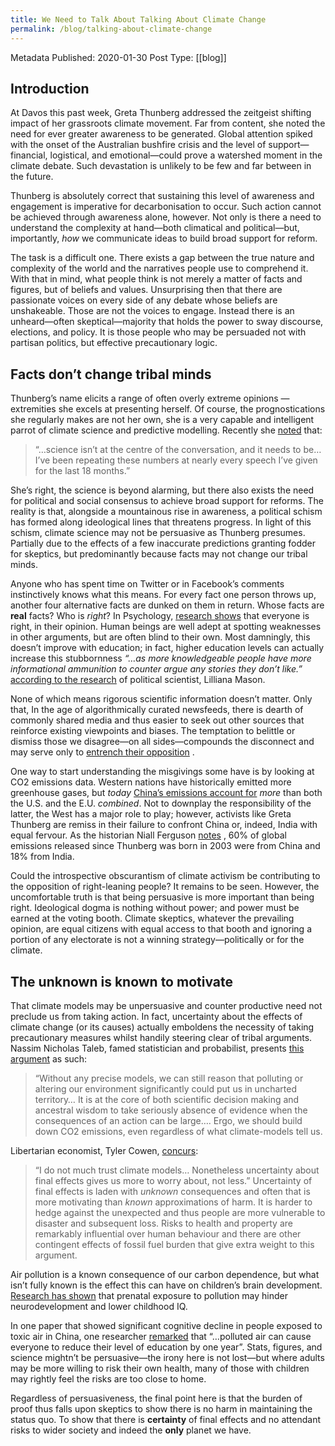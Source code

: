```yaml
---
title: We Need to Talk About Talking About Climate Change
permalink: /blog/talking-about-climate-change
---
```

Metadata
	Published: 2020-01-30
	Post Type: [[blog]]
	
## Introduction
At Davos this past week, Greta Thunberg addressed the zeitgeist shifting impact of her grassroots climate movement. Far from content, she noted the need for ever greater awareness to be generated. Global attention spiked with the onset of the Australian bushfire crisis and the level of support—financial, logistical, and emotional—could prove a watershed moment in the climate debate. Such devastation is unlikely to be few and far between in the future.

Thunberg is absolutely correct that sustaining this level of awareness and engagement is imperative for decarbonisation to occur. Such action cannot be achieved through awareness alone, however. Not only is there a need to understand the complexity at hand—both climatical and political—but, importantly, *how* we communicate ideas to build broad support for reform.

The task is a difficult one. There exists a gap between the true nature and complexity of the world and the narratives people use to comprehend it. With that in mind, what people think is not merely a matter of facts and figures, but of beliefs and values. Unsurprising then that there are passionate voices on every side of any debate whose beliefs are unshakeable. Those are not the voices to engage. Instead there is an unheard—often skeptical—majority that holds the power to sway discourse, elections, and policy. It is those people who may be persuaded not with partisan politics, but effective precautionary logic.

## Facts don’t change tribal minds
Thunberg’s name elicits a range of often overly extreme opinions — extremities she excels at presenting herself. Of course, the prognostications she regularly makes are not her own, she is a very capable and intelligent parrot of climate science and predictive modelling. Recently she [noted](https://www.theguardian.com/business/live/2020/jan/21/davos-2020-donald-trump-greta-thunberg-climate-mark-carney-wef-day-one-live?page=with:block-5e26c51b8f08e97ed2127436#liveblog-navigation) that:

> “…science isn’t at the centre of the conversation, and it needs to be… I’ve been repeating these numbers at nearly every speech I’ve given for the last 18 months.”

She’s right, the science is beyond alarming, but there also exists the need for political and social consensus to achieve broad support for reforms. The reality is that, alongside a mountainous rise in awareness, a political schism has formed along ideological lines that threatens progress. In light of this schism, climate science may not be persuasive as Thunberg presumes. Partially due to the effects of a few inaccurate predictions granting fodder for skeptics, but predominantly because facts may not change our tribal minds.

Anyone who has spent time on Twitter or in Facebook’s comments instinctively knows what this means. For every fact one person throws up, another four alternative facts are dunked on them in return. Whose facts are **real** facts? Who is *right*? In Psychology, [research shows](http://www.newyorker.com/magazine/2017/02/27/why-facts-dont-change-our-minds)  that everyone is right, in their opinion. Human beings are well adept at spotting weaknesses in other arguments, but are often blind to their own. Most damningly, this doesn’t improve with education; in fact, higher education levels can actually increase this stubbornness *“…as more knowledgeable people have more informational ammunition to counter argue any stories they don’t like.”* [according to the research](https://www.nytimes.com/2018/05/10/opinion/democrats-partisanship-identity-politics.html)  of political scientist, Lilliana Mason.

None of which means rigorous scientific information doesn’t matter. Only that, In the age of algorithmically curated newsfeeds, there is dearth of commonly shared media and thus easier to seek out other sources that reinforce existing viewpoints and biases. The temptation to belittle or dismiss those we disagree—on all sides—compounds the disconnect and may serve only to  [entrench their opposition](https://www.theatlantic.com/science/archive/2017/02/the-simple-psychological-trick-to-political-persuasion/515181/) .

One way to start understanding the misgivings some have is by looking at CO2 emissions data. Western nations have historically emitted more greenhouse gases, but *today*  [China’s emissions account for](https://ourworldindata.org/co2-and-other-greenhouse-gas-emissions#cumulative-co2-emissions)  *more* than both the U.S. and the E.U. *combined*. Not to downplay the responsibility of the latter, the West has a major role to play; however, activists like Greta Thunberg are remiss in their failure to confront China or, indeed, India with equal fervour. As the historian Niall Ferguson  [notes](https://www.cnbc.com/2020/01/22/cnbc-excerpts-cnbcs-squawk-box-and-cnbcs-sara-eisen-broadcast-live-from-the-world-economic-forum-in-davos-switzerland-today-wednesday-january-22.html) , 60% of global emissions released since Thunberg was born in 2003 were from China and 18% from India.

Could the introspective obscurantism of climate activism be contributing to the opposition of right-leaning people? It remains to be seen. However, the uncomfortable truth is that being persuasive is more important than being right. Ideological dogma is nothing without power; and power must be earned at the voting booth. Climate skeptics, whatever the prevailing opinion, are equal citizens with equal access to that booth and ignoring a portion of any electorate is not a winning strategy—politically or for the climate.

## The unknown is known to motivate
That climate models may be unpersuasive and counter productive need not preclude us from taking action. In fact, uncertainty about the effects of climate change (or its causes) actually emboldens the necessity of taking precautionary measures whilst handily steering clear of tribal arguments. Nassim Nicholas Taleb, famed statistician and probabilist, presents  [this argument](https://www.fooledbyrandomness.com/climateletter.pdf)  as such:

> “Without any precise models, we can still reason that polluting or altering our environment significantly could put us in uncharted territory… It is at the core of both scientific decision making and ancestral wisdom to take seriously absence of evidence when the consequences of an action can be large…. Ergo, we should build down CO2 emissions, even regardless of what climate-models tell us.

 Libertarian economist, Tyler Cowen, [concurs](https://marginalrevolution.com/marginalrevolution/2006/05/my_views_on_glo.html):

> “I do not much trust climate models… Nonetheless uncertainty about final effects gives us more to worry about, not less.” Uncertainty of final effects is laden with *unknown* consequences and often that is more motivating than *known* approximations of harm. It is harder to hedge against the unexpected and thus people are more vulnerable to disaster and subsequent loss. Risks to health and property are remarkably influential over human behaviour and there are other contingent effects of fossil fuel burden that give extra weight to this argument.

Air pollution is a known consequence of our carbon dependence, but what isn’t fully known is the effect this can have on children’s brain development. [Research has shown](https://www.sciencedirect.com/science/article/abs/pii/S0013935119302944)  that prenatal exposure to pollution may hinder neurodevelopment and lower childhood IQ.

In one paper that showed significant cognitive decline in people exposed to toxic air in China, one researcher [remarked](https://www.theguardian.com/environment/2018/aug/27/air-pollution-causes-huge-reduction-in-intelligence-study-reveals) that “…polluted air can cause everyone to reduce their level of education by one year”. Stats, figures, and science mightn’t be persuasive—the irony here is not lost—but where adults may be more willing to risk their own health, many of those with children may rightly feel the risks are too close to home.

Regardless of persuasiveness, the final point here is that the burden of proof thus falls upon skeptics to show there is no harm in maintaining the status quo. To show that there is **certainty** of final effects and no attendant risks to wider society and indeed the **only** planet we have.
